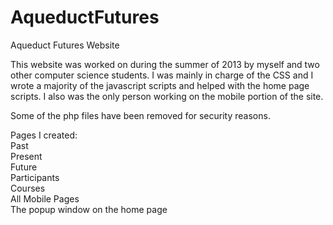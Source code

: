AqueductFutures
===============

Aqueduct Futures Website

This website was worked on during the summer of 2013 by myself and two other computer science students.
I was mainly in charge of the CSS and I wrote a majority of the javascript scripts and helped with the home page scripts. I also was the only person working on the mobile portion of the site.

Some of the php files have been removed for security reasons.

Pages I created:<br>
Past<br>
Present<br> 
Future<br>
Participants<br>
Courses<br>
All Mobile Pages<br>
The popup window on the home page

